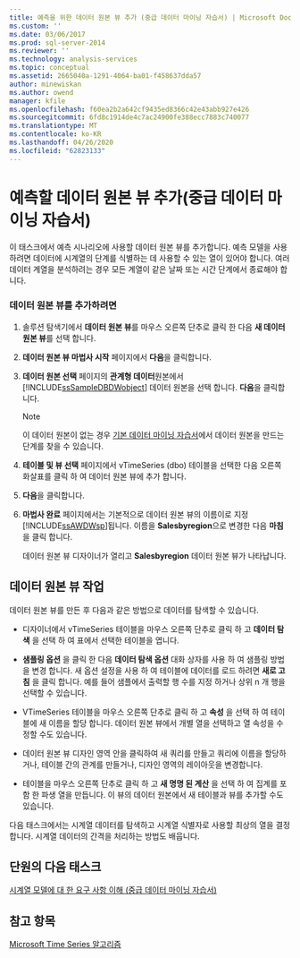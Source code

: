 ```yaml
---
title: 예측을 위한 데이터 원본 뷰 추가 (중급 데이터 마이닝 자습서) | Microsoft Docs
ms.custom: ''
ms.date: 03/06/2017
ms.prod: sql-server-2014
ms.reviewer: ''
ms.technology: analysis-services
ms.topic: conceptual
ms.assetid: 2665040a-1291-4064-ba01-f458637dda57
author: minewiskan
ms.author: owend
manager: kfile
ms.openlocfilehash: f60ea2b2a642cf9435ed8366c42e43abb927e426
ms.sourcegitcommit: 6fd8c1914de4c7ac24900fe388ecc7883c740077
ms.translationtype: MT
ms.contentlocale: ko-KR
ms.lasthandoff: 04/26/2020
ms.locfileid: "62823133"
---
```

# <a name="adding-a-data-source-view-for-forecasting-intermediate-data-mining-tutorial"></a>예측할 데이터 원본 뷰 추가(중급 데이터 마이닝 자습서)
  이 태스크에서 예측 시나리오에 사용할 데이터 원본 뷰를 추가합니다. 예측 모델을 사용하려면 데이터에 시계열의 단계를 식별하는 데 사용할 수 있는 열이 있어야 합니다. 여러 데이터 계열을 분석하려는 경우 모든 계열이 같은 날짜 또는 시간 단계에서 종료해야 합니다.  
  
### <a name="to-add-a-data-source-view"></a>데이터 원본 뷰를 추가하려면  
  
1.  솔루션 탐색기에서 **데이터 원본 뷰**를 마우스 오른쪽 단추로 클릭 한 다음 **새 데이터 원본 뷰**를 선택 합니다.  
  
2.  **데이터 원본 뷰 마법사 시작** 페이지에서 **다음**을 클릭합니다.  
  
3.  **데이터 원본 선택** 페이지의 **관계형 데이터**원본에서 [!INCLUDE[ssSampleDBDWobject](../includes/sssampledbdwobject-md.md)] 데이터 원본을 선택 합니다. **다음**을 클릭합니다.  
  
    > [!NOTE]  
    >  이 데이터 원본이 없는 경우 [기본 데이터 마이닝 자습서](../../2014/tutorials/basic-data-mining-tutorial.md)에서 데이터 원본을 만드는 단계를 찾을 수 있습니다.  
  
4.  **테이블 및 뷰 선택** 페이지에서 vTimeSeries (dbo) 테이블을 선택한 다음 오른쪽 화살표를 클릭 하 여 데이터 원본 뷰에 추가 합니다.  
  
5.  **다음**을 클릭합니다.  
  
6.  **마법사 완료** 페이지에서는 기본적으로 데이터 원본 뷰의 이름이로 지정 [!INCLUDE[ssAWDWsp](../includes/ssawdwsp-md.md)]됩니다. 이름을 **Salesbyregion**으로 변경한 다음 **마침**을 클릭 합니다.  
  
     데이터 원본 뷰 디자이너가 열리고 **Salesbyregion** 데이터 원본 뷰가 나타납니다.  
  
## <a name="working-with-the-data-source-view"></a>데이터 원본 뷰 작업  
 데이터 원본 뷰를 만든 후 다음과 같은 방법으로 데이터를 탐색할 수 있습니다.  
  
-   디자이너에서 vTimeSeries 테이블을 마우스 오른쪽 단추로 클릭 하 고 **데이터 탐색** 을 선택 하 여 표에서 선택한 테이블을 엽니다.  
  
-   **샘플링 옵션** 을 클릭 한 다음 **데이터 탐색 옵션** 대화 상자를 사용 하 여 샘플링 방법을 변경 합니다. 새 옵션 설정을 사용 하 여 테이블에 데이터를 로드 하려면 **새로 고침** 을 클릭 합니다. 예를 들어 샘플에서 출력할 행 수를 지정 하거나 상위 n 개 행을 선택할 수 있습니다.  
  
-   VTimeSeries 테이블을 마우스 오른쪽 단추로 클릭 하 고 **속성** 을 선택 하 여 테이블에 새 이름을 할당 합니다. 데이터 원본 뷰에서 개별 열을 선택하고 열 속성을 수정할 수도 있습니다.  
  
-   데이터 원본 뷰 디자인 영역 안을 클릭하여 새 쿼리를 만들고 쿼리에 이름을 할당하거나, 테이블 간의 관계를 만들거나, 디자인 영역의 레이아웃을 변경합니다.  
  
-   테이블을 마우스 오른쪽 단추로 클릭 하 고 **새 명명 된 계산** 을 선택 하 여 집계를 포함 한 파생 열을 만듭니다. 이 뷰의 데이터 원본에서 새 테이블과 뷰를 추가할 수도 있습니다.  
  
 다음 태스크에서는 시계열 데이터를 탐색하고 시계열 식별자로 사용할 최상의 열을 결정합니다. 시계열 데이터의 간격을 처리하는 방법도 배웁니다.  
  
## <a name="next-task-in-lesson"></a>단원의 다음 태스크  
 [시계열 모델에 대 한 요구 사항 이해 &#40;중급 데이터 마이닝 자습서&#41;](../../2014/tutorials/time-series-model-requirements-intermediate-data-mining-tutorial.md)  
  
## <a name="see-also"></a>참고 항목  
 [Microsoft Time Series 알고리즘](../../2014/analysis-services/data-mining/microsoft-time-series-algorithm.md)  
  
  
